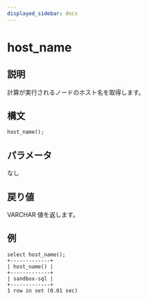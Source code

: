 ```yaml
---
displayed_sidebar: docs
---
```


# host_name

## 説明

計算が実行されるノードのホスト名を取得します。

## 構文

```Haskell
host_name();
```

## パラメータ

なし

## 戻り値

VARCHAR 値を返します。

## 例

```Plaintext
select host_name();
+-------------+
| host_name() |
+-------------+
| sandbox-sql |
+-------------+
1 row in set (0.01 sec)
```